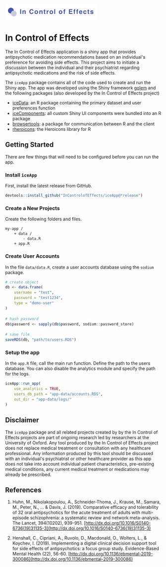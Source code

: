 
![in control of effects project](incontrolofeffects.png)

# In Control of Effects

The In Control of Effects application is a shiny app that provides antipsychotic medication recommendations based on an individual's preference for avoiding side effects. This project aims to initiate a discussion between the individual and their psychiatrist regarding antipsychotic medications and the risk of side effects.

The `iceApp` package contains all of the code used to create and run the Shiny app. The app was developed using the Shiny framework [golem](https://github.com/ThinkR-open/golem) and the following packages (also developed by the In Control of Effects project)

- [iceData](https://github.com/InControlofEffects/iceData): an R package containing the primary dataset and user preferences function
- [iceComponents](https://github.com/InControlofEffects/iceComponents): all custom Shiny UI components were bundled into an R package
- [browsertools](https://github.com/davidruvolo51/browsertools): a package for communication between R and the client
- [rheroicons](https://github.com/davidruvolo51/rheroicons): the Heroicons library for R

## Getting Started

There are few things that will need to be configured before you can run the app.

### Install `iceApp`

First, install the latest release from GitHub.

```r
devtools::install_github("InControlofEffects/iceApp@*release")
```

### Create a New Projects

Create the following folders and files.

```text
my-app /
    + data /
        - data.R
    + app.R
```

### Create User Accounts

In the file `data/data.R`, create a user accounts database using the `sodium` package.

```r
# create object
db <- data.frame(
    username = "test",
    password = "test1234",
    type = "demo-user"
)

# hash password
db$password <- sapply(db$password, sodium::password_store)

# save file
saveRDS(db, "path/to/users.RDS")
```

### Setup the app

In the `app.R` file, call the main run function. Define the path to the users database. You can also disable the analytics module and specify the path for the logs.

```r
iceApp::run_app(
    use_analytics = TRUE,
    users_db_path = "app-data/accounts.RDS",
    out_dir = "app-data/logs/"
)
```

## Disclaimer

The `iceApp` package and all related projects created by by the In Control of Effects projects are part of ongoing research led by researchers at the University of Oxford. Any tool produced by the In Control of Effects project does not replace medical treatment or consultation with any healthcare professional. Any information produced by this tool should be discussed with an individual's psychiatrist or other healthcare provider as this app does not take into account individual patient characteristics, pre-existing medical conditions, any current medical treatment or medications may already be prescribed.

## References

1. Huhn, M., Nikolakopoulou, A., Schneider-Thoma, J., Krause, M., Samara, M., Peter, N., ... & Davis, J. (2019). Comparative efficacy and tolerability of 32 oral antipsychotics for the acute treatment of adults with multi-episode schizophrenia: a systematic review and network meta-analysis. The Lancet, 394(10202), 939-951. [http://dx.doi.org/10.1016/S0140-6736(19)31135-3](http://dx.doi.org/10.1016/S0140-6736(19)31135-3)

2. Henshall, C., Cipriani, A., Ruvolo, D., Macdonald, O., Wolters, L., & Koychev, I. (2019). Implementing a digital clinical decision support tool for side effects of antipsychotics: a focus group study. Evidence-Based Mental Health (22), 56-60. [http://dx.doi.org/10.1136/ebmental-2019-300086](http://dx.doi.org/10.1136/ebmental-2019-300086)
